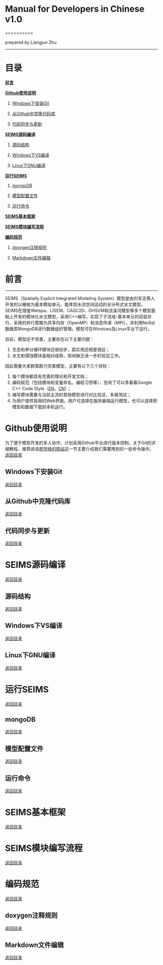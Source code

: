 # Manual for Developers in Chinese v1.0
==========

prepared by Liangjun Zhu

----------

# 目录
[**前言**](#前言)

[**Github使用说明**](#Github使用说明)

1. [Windows下安装Git](#Windows下安装Git)

2. [从Github中克隆代码库](#从Github中克隆代码库)

3. [代码同步与更新](#代码同步与更新)

[**SEIMS源码编译**](#SEIMS源码编译)

1. [源码结构](#源码结构)

2. [Windows下VS编译](#Windows下VS编译)

3. [Linux下GNU编译](#Linux下GNU编译)

[**运行SEIMS**](#运行SEIMS)

1. [mongoDB](#mongoDB)

2. [模型配置文件](#模型配置文件)

3. [运行命令](#运行命令)

[**SEIMS基本框架**](#SEIMS基本框架)

[**SEIMS模块编写流程**](#SEIMS模块编写流程)

[**编码规范**](#编码规范)

1. [doxygen注释规则](#doxygen注释规则)

2. [Markdown文件编辑](#Markdown文件编辑)


# 前言
-----------
SEIMS（Spatially Explicit Integrated Modeling System）模型是由刘军志等人开发的以栅格为基本模拟单元、能体现水流空间运动的全分布式水文模型。SEIMS在借鉴Wetspa、LISEM、CASC2D、DHSVM和流溪河模型等多个模型基础上开发的模块化水文模型，采用C++编写，实现了子流域-基本单元的双层并行，采用的并行策略为共享内存（OpenMP）和消息传递（MPI），并利用NoSql数据库MongoDB进行数据组织管理。模型可在Windows及Linux平台下运行。

目前，模型还不完善，主要存在以下主要问题：

1. 生态和养分循环模块还很初步，距实用还相差很远；
2. 水文和侵蚀模块虽相对成熟，但尚缺乏进一步的验证工作。

因此需要大家群策群力完善模型，主要有以下几个目标：

1. 每个模块都具有完善的理论和开发文档；
2. 编码规范（包括模块和变量命名，编程习惯等），空闲了可以多看看Google C++ Code Style（[EN](http://google-styleguide.googlecode.com/svn/trunk/cppguide.html)，[CN](http://www.cnblogs.com/ggjucheng/archive/2012/01/02/2310278.html)）；
3. 编写模块需要与当前主流的其他模型进行对比验证，多做测试；
4. 为用户提供易用的Web界面，用户可选择在服务器端运行模型，也可以选择把模型和数据下载到本机运行。

# Github使用说明
为了便于模型开发的多人协作，计划采用Github平台进行版本控制。关于Git的详细教程，推荐阅读[廖学峰的网站](http://www.liaoxuefeng.com/wiki/0013739516305929606dd18361248578c67b8067c8c017b000/)这一节主要介绍我们需要用到的一些命令操作。
[返回目录](#目录)
## Windows下安装Git

[返回目录](#目录)
## 从Github中克隆代码库
[返回目录](#目录)
## 代码同步与更新
[返回目录](#目录)

# SEIMS源码编译
[返回目录](#目录)
## 源码结构
[返回目录](#目录)
## Windows下VS编译
[返回目录](#目录)
## Linux下GNU编译
[返回目录](#目录)
# 运行SEIMS
[返回目录](#目录)
## mongoDB
[返回目录](#目录)
## 模型配置文件
[返回目录](#目录)
## 运行命令
[返回目录](#目录)
# SEIMS基本框架
[返回目录](#目录)
# SEIMS模块编写流程
[返回目录](#目录)
# 编码规范
[返回目录](#目录)
## doxygen注释规则
[返回目录](#目录)
## Markdown文件编辑
[返回目录](#目录)